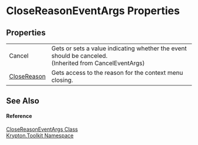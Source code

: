 # CloseReasonEventArgs Properties




## Properties
<table>
<tr>
<td>Cancel</td>
<td>Gets or sets a value indicating whether the event should be canceled.<br />(Inherited from CancelEventArgs)</td></tr>
<tr>
<td><a href="7932f30a-a0ea-9910-ff03-4bb74dfb2d41.md">CloseReason</a></td>
<td>Gets access to the reason for the context menu closing.</td></tr>
</table>

## See Also


#### Reference
<a href="5ff18c0a-b745-c559-78c3-83caca416c0c.md">CloseReasonEventArgs Class</a>  
<a href="79d2eac2-21f4-54ff-7552-b20c33c30600.md">Krypton.Toolkit Namespace</a>  
